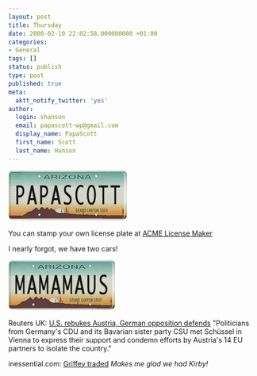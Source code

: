 ```yaml
---
layout: post
title: Thursday
date: 2000-02-10 22:02:58.000000000 +01:00
categories:
- General
tags: []
status: publish
type: post
published: true
meta:
  aktt_notify_twitter: 'yes'
author:
  login: shanson
  email: papascott-wp@gmail.com
  display_name: PapaScott
  first_name: Scott
  last_name: Hanson
---
```

<p><img src="/wordpress/wp-content/uploads/2000/02/license.jpg" height="102" width="240" border="0" alt="license: " /></p>
<p>You can stamp your own license plate at <a href="http://www.acme.com/licensemaker/">ACME License Maker</a></p>
<p>I nearly forgot, we have two cars!</p>
<p><img src="/wordpress/wp-content/uploads/2000/02/mamamaus.jpg" height="102" width="216" border="0" alt="mamamaus: " /></p>
<p>Reuters UK: <a href="http://uk.news.yahoo.com/000210/1/a00x1.html">U.S. rebukes Austria, German opposition defends</a> "Politicians from Germany's CDU and its Bavarian sister party CSU met Schüssel in Vienna to express their support and condemn efforts by Austria's 14 EU partners to isolate the country."</p>
<p>inessential.com: <a href="http://inessential.com/2000/02/10">Griffey traded</a> <i>Makes me glad we had Kirby!</i></p>
